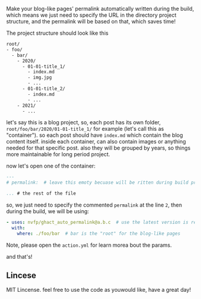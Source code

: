 Make your blog-like pages' permalink automatically written during the build, which means we just need to specify the URL in the directory project structure, and the permalink will be based on that, which saves time!

The project structure should look like this

```txt
root/
- foo/
  - bar/
    - 2020/
      - 01-01-title_1/
        - index.md
        - img.jpg
        - ...
      - 01-01-title_2/
        - index.md
        - ...
    - 2021/
      - ...
```

let's say this is a blog project, so, each post has its own folder, `root/foo/bar/2020/01-01-title_1/` for example (let's call this as "container"). so each post should have `index.md` which contain the blog content itself. inside each container, can also contain images or anything needed for that specific post. also they will be grouped by years, so things more maintainable for long period project.

now let's open one of the container:

```markdown
---
# permalink:  # leave this emoty becuase will be ritten during build process

... # the rest of the file
```

so, we just need to specify the commented `permalink` at the line `2`, then during the build, we will be using:

```yml
- uses: nvfp/ghact_auto_permalink@a.b.c  # use the latest version is recommended
  with:
    where: ./foo/bar  # bar is the "root" for the blog-like pages
```

Note, please open the `action.yml` for learn morea bout the params.

and that's!

## Lincese

MIT Lincense. feel free to use the code as youwould like, have a great day!